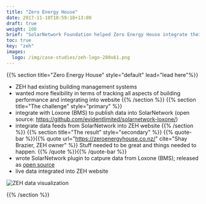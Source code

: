 ```yaml
---
title: "Zero Energy House"
date: 2017-11-18T10:59:18+13:00
draft: true
weight: 100
brief: "SolarNetwork Foundation helped Zero Energy House integrate their building management system with SolarNetwork to enable real-time sharing of the house's energy environment."
toc: true
key: "zeh"
images:
  logo: /img/case-studies/zeh-logo-280x61.png
---
```

{{% section  title="Zero Energy House" style="default" lead="lead here"%}}
* ZEH had existing building management systems
* wanted more flexibility in terms of tracking all aspects of building performance and integrating into website
{{% /section %}}
{{% section  title="The challenge" style="primary" %}}
 * integrate with Loxone (BMS) to publish data into SolarNetwork (open source: https://github.com/evidentlimited/solarnetwork-loxone/)
 * integrate data feeds from SolarNetwork into ZEH website
{{% /section %}}
{{% section  title="The result" style="secondary" %}}
{{% quote-bar %}}{{% quote url="https://zeroenergyhouse.co.nz/" cite="Shay Brazier, ZEH owner" %}}
Stuff needed to be great and things needed to happen.
{{% /quote %}}{{% /quote-bar %}}
 * wrote SolarNetwork plugin to catpure data from Loxone (BMS); released as [open source](https://github.com/evidentlimited/solarnetwork-loxone/)
 * live data integrated into ZEH website

![ZEH data visualization](/img/case-studies/zeh-website-data-840x318.png)

{{% /section %}}
